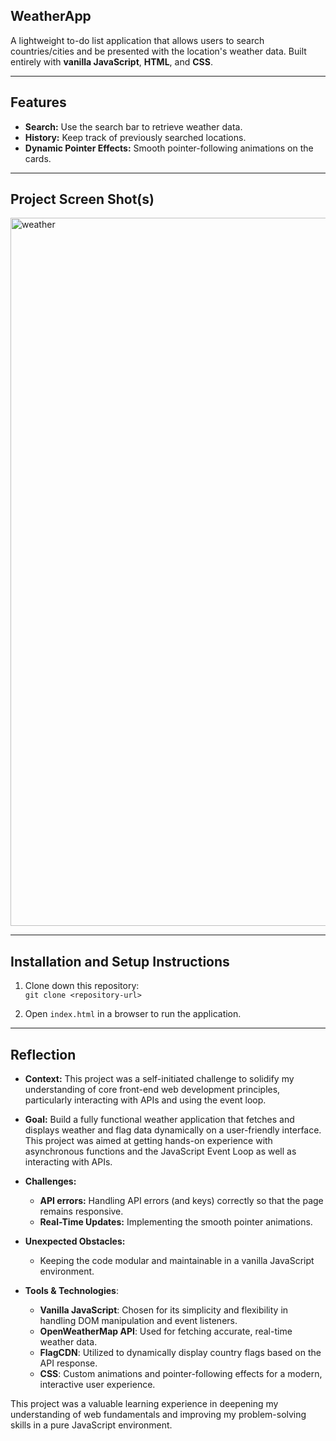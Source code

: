 

## WeatherApp
A lightweight to-do list application that allows users to search countries/cities and be presented with the location's weather data. Built entirely with **vanilla JavaScript**, **HTML**, and **CSS**.  

--- 

## Features

- **Search:** Use the search bar to retrieve weather data.
- **History:** Keep track of previously searched locations.
- **Dynamic Pointer Effects:** Smooth pointer-following animations on the cards.
---  

## Project Screen Shot(s)  

<img width="1133" alt="weather" src="https://github.com/user-attachments/assets/b989e389-b026-44ce-8407-897763561aed">


---  

## Installation and Setup Instructions  

1. Clone down this repository:  
   `git clone <repository-url>`  

2. Open `index.html` in a browser to run the application.  

---  

## Reflection  

- **Context:** This project was a self-initiated challenge to solidify my understanding of core front-end web development principles, particularly interacting with APIs and using the event loop.  
- **Goal:** Build a fully functional weather application that fetches and displays weather and flag data dynamically on a user-friendly interface. This project was aimed at getting hands-on experience with asynchronous functions and the JavaScript Event Loop as well as interacting with APIs.
- **Challenges:**  
  - **API errors:** Handling API errors (and keys) correctly so that the page remains responsive.  
  - **Real-Time Updates:** Implementing the smooth pointer animations.

- **Unexpected Obstacles:**   
  - Keeping the code modular and maintainable in a vanilla JavaScript environment.  

- **Tools & Technologies**:  
  - **Vanilla JavaScript**: Chosen for its simplicity and flexibility in handling DOM manipulation and event listeners.  
  - **OpenWeatherMap API**: Used for fetching accurate, real-time weather data.  
  - **FlagCDN**: Utilized to dynamically display country flags based on the API response.  
  - **CSS**: Custom animations and pointer-following effects for a modern, interactive user experience.  

This project was a valuable learning experience in deepening my understanding of web fundamentals and improving my problem-solving skills in a pure JavaScript environment.

